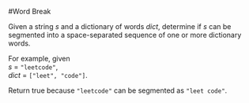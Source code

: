 #Word  Break

<div class="question-content">
            <p></p><p>
Given a string <i>s</i> and a dictionary of words <i>dict</i>, determine if <i>s</i> can be segmented into a space-separated sequence of one or more dictionary words.
</p>

<p>For example, given<br>
<i>s</i> = <code>"leetcode"</code>,<br>
<i>dict</i> = <code>["leet", "code"]</code>.
</p>

<p>
Return true because <code>"leetcode"</code> can be segmented as <code>"leet code"</code>.
</p><p></p>
          </div>